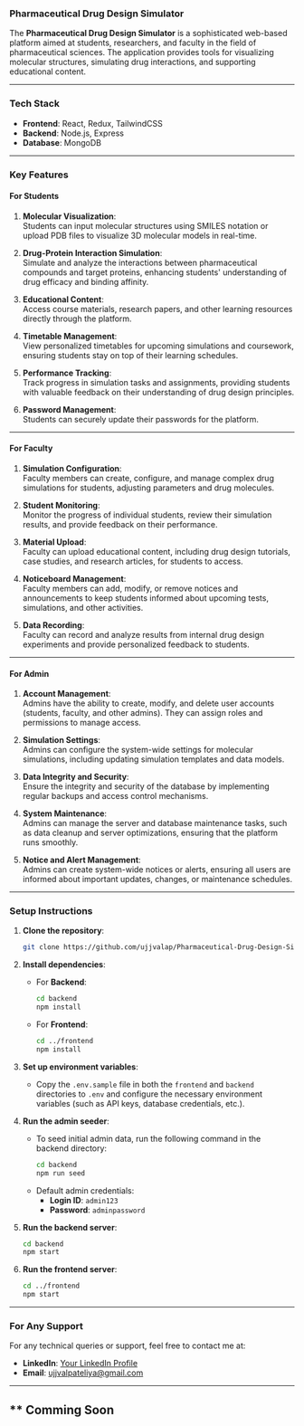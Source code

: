 
### **Pharmaceutical Drug Design Simulator**

The **Pharmaceutical Drug Design Simulator** is a sophisticated web-based platform aimed at students, researchers, and faculty in the field of pharmaceutical sciences. The application provides tools for visualizing molecular structures, simulating drug interactions, and supporting educational content.

---

### **Tech Stack**
- **Frontend**: React, Redux, TailwindCSS
- **Backend**: Node.js, Express
- **Database**: MongoDB

---

### **Key Features**

#### **For Students**
1. **Molecular Visualization**:  
   Students can input molecular structures using SMILES notation or upload PDB files to visualize 3D molecular models in real-time.

2. **Drug-Protein Interaction Simulation**:  
   Simulate and analyze the interactions between pharmaceutical compounds and target proteins, enhancing students' understanding of drug efficacy and binding affinity.

3. **Educational Content**:  
   Access course materials, research papers, and other learning resources directly through the platform.

4. **Timetable Management**:  
   View personalized timetables for upcoming simulations and coursework, ensuring students stay on top of their learning schedules.

5. **Performance Tracking**:  
   Track progress in simulation tasks and assignments, providing students with valuable feedback on their understanding of drug design principles.

6. **Password Management**:  
   Students can securely update their passwords for the platform.

---

#### **For Faculty**
1. **Simulation Configuration**:  
   Faculty members can create, configure, and manage complex drug simulations for students, adjusting parameters and drug molecules.

2. **Student Monitoring**:  
   Monitor the progress of individual students, review their simulation results, and provide feedback on their performance.

3. **Material Upload**:  
   Faculty can upload educational content, including drug design tutorials, case studies, and research articles, for students to access.

4. **Noticeboard Management**:  
   Faculty members can add, modify, or remove notices and announcements to keep students informed about upcoming tests, simulations, and other activities.

5. **Data Recording**:  
   Faculty can record and analyze results from internal drug design experiments and provide personalized feedback to students.

---

#### **For Admin**
1. **Account Management**:  
   Admins have the ability to create, modify, and delete user accounts (students, faculty, and other admins). They can assign roles and permissions to manage access.

2. **Simulation Settings**:  
   Admins can configure the system-wide settings for molecular simulations, including updating simulation templates and data models.

3. **Data Integrity and Security**:  
   Ensure the integrity and security of the database by implementing regular backups and access control mechanisms.

4. **System Maintenance**:  
   Admins can manage the server and database maintenance tasks, such as data cleanup and server optimizations, ensuring that the platform runs smoothly.

5. **Notice and Alert Management**:  
   Admins can create system-wide notices or alerts, ensuring all users are informed about important updates, changes, or maintenance schedules.

---

### **Setup Instructions**

1. **Clone the repository**:

    ```bash
    git clone https://github.com/ujjvalap/Pharmaceutical-Drug-Design-Simulator.git
    ```

2. **Install dependencies**:

    - For **Backend**:
        ```bash
        cd backend
        npm install
        ```

    - For **Frontend**:
        ```bash
        cd ../frontend
        npm install
        ```

3. **Set up environment variables**:
    - Copy the `.env.sample` file in both the `frontend` and `backend` directories to `.env` and configure the necessary environment variables (such as API keys, database credentials, etc.).

4. **Run the admin seeder**:
    - To seed initial admin data, run the following command in the backend directory:
        ```bash
        cd backend
        npm run seed
        ```
    - Default admin credentials:
        - **Login ID**: `admin123`
        - **Password**: `adminpassword`

5. **Run the backend server**:
    ```bash
    cd backend
    npm start
    ```

6. **Run the frontend server**:
    ```bash
    cd ../frontend
    npm start
    ```

---

### **For Any Support**
For any technical queries or support, feel free to contact me at:

- **LinkedIn**: [Your LinkedIn Profile](#)
- **Email**: ujjvalpateliya@gmail.com

---

## ** Comming Soon 
